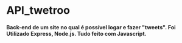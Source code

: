# API_twetroo

#### Back-end de um site no qual é possível logar e fazer "tweets". Foi Utilizado Express, Node.js. Tudo feito com Javascript.
